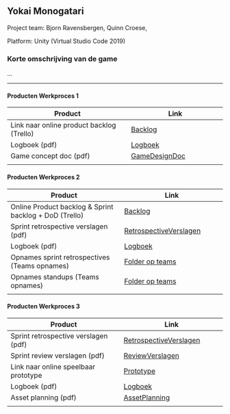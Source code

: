 ## Yokai Monogatari
Project team: Bjorn Ravensbergen, Quinn Croese, 

Platform:
Unity (Virtual Studio Code 2019)

### Korte omschrijving van de game
...

---
#### Producten Werkproces 1
| Product  | Link |
| ------ |  ------ |
| Link naar online product backlog (Trello) | [Backlog]
| Logboek (pdf)                             | [Logboek]
| Game concept doc (pdf)                    | [GameDesignDoc]
|<img width=500/>|<img width=300/>|
   
#### Producten Werkproces 2
| Product  | Link |
| ------ |  ------ |
| Online Product backlog & Sprint backlog + DoD (Trello)    | [Backlog]
| Sprint retrospective verslagen (pdf)                      | [RetrospectiveVerslagen]
| Logboek (pdf)                                             | [Logboek]
| Opnames sprint retrospectives (Teams opnames)             | [Folder op teams]
| Opnames standups (Teams opnames)                          | [Folder op teams]
|<img width=500/>|<img width=300/>|
   
#### Producten Werkproces 3
| Product  | Link |
| ------ |  ------ |
| Sprint retrospective verslagen (pdf)  | [RetrospectiveVerslagen]
| Sprint review verslagen (pdf)         | [ReviewVerslagen]
| Link naar online speelbaar prototype  | [Prototype]
| Logboek (pdf)                         | [Logboek]
| Asset planning (pdf)                  | [AssetPlanning]
|<img width=500/>|<img width=300/>|

   [Backlog]: <https://trello.com/b/LX7GJKZ7/mythe-trello>
   [Logboek]: <https://github.com/SchoolAmsterdam/agp_inlever_template/blob/master/producten/Logboek.pdf>
   [GameDesignDoc]: <https://github.com/SchoolAmsterdam/agp_inlever_template/blob/d394f9ea6079657f18d57a557d66fd97be0a34b7/producten/Yokai%20game%20concept%20doc2.pdf>
   [RetrospectiveVerslagen]: <https://github.com/SchoolAmsterdam/agp_inlever_template/blob/master/producten/Sprint_Retrospective.pdf>
   [ReviewVerslagen]: <https://github.com/SchoolAmsterdam/agp_inlever_template/blob/master/producten/ReviewVerslagen.pdf>
   [Prototype]: <https://github.com/SchoolAmsterdam/Yokai>
   [Folder op teams]: <https://www.linknaarmijnfolderopteams.nl>
   [AssetPlanning]: <https://github.com/SchoolAmsterdam/agp_inlever_template/blob/master/producten/Assetplanning.pdf>
   
